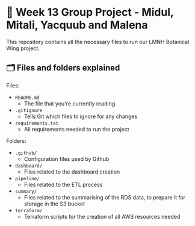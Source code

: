 # 🌱 Week 13 Group Project - Midul, Mitali, Yacquub and Malena

This repository contains all the necessary files to run our LMNH Botanical Wing project.

## 🗂️ Files and folders explained

Files:

- `README.md`
    - The file that you're currently reading
- `.gitignore`
    - Tells Git which files to ignore for any changes
- `requirements.txt`
    - All requirements needed to run the project

Folders:

- `.github/`
    - Configuration files used by Github
- `dashboard/`
    - Files related to the dashboard creation
- `pipeline/`
    - Files related to the ETL process
- `summary/`
    - Files related to the summarising of the RDS data, to prepare it for storage in the S3 bucket
- `terraform/`
    - Terraform scripts for the creation of all AWS resources needed